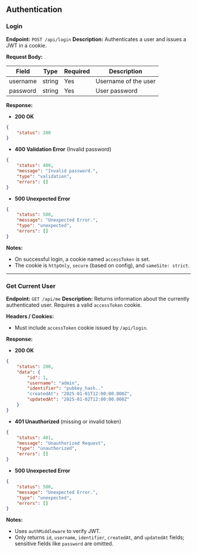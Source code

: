 ## Authentication

### Login

**Endpoint:** `POST /api/login`
**Description:** Authenticates a user and issues a JWT in a cookie.

**Request Body:**

| Field    | Type   | Required | Description          |
| -------- | ------ | -------- | -------------------- |
| username | string | Yes      | Username of the user |
| password | string | Yes      | User password        |

**Response:**

- **200 OK**

```json
{
	"status": 200
}
```

- **400 Validation Error** (Invalid password)

```json
{
	"status": 400,
	"message": "Invalid password.",
	"type": "validation",
	"errors": []
}
```

- **500 Unexpected Error**

```json
{
	"status": 500,
	"message": "Unexpected Error.",
	"type": "unexpected",
	"errors": []
}
```

**Notes:**

- On successful login, a cookie named `accessToken` is set.
- The cookie is `httpOnly`, `secure` (based on config), and `sameSite: strict`.

---

### Get Current User

**Endpoint:** `GET /api/me`
**Description:** Returns information about the currently authenticated user. Requires a valid `accessToken` cookie.

**Headers / Cookies:**

- Must include `accessToken` cookie issued by `/api/login`.

**Response:**

- **200 OK**

```json
{
	"status": 200,
	"data": {
		"id": 1,
		"username": "admin",
        "identifier": "pubkey_hash.."
		"createdAt": "2025-01-01T12:00:00.000Z",
		"updatedAt": "2025-01-02T12:00:00.000Z"
	}
}
```

- **401 Unauthorized** (missing or invalid token)

```json
{
	"status": 401,
	"message": "Unauthorized Request",
	"type": "unauthorized",
	"errors": []
}
```

- **500 Unexpected Error**

```json
{
	"status": 500,
	"message": "Unexpected Error.",
	"type": "unexpected",
	"errors": []
}
```

**Notes:**

- Uses `authMiddleware` to verify JWT.
- Only returns `id`, `username`, `identifier`, `createdAt`, and `updatedAt` fields; sensitive fields like `password` are omitted.
